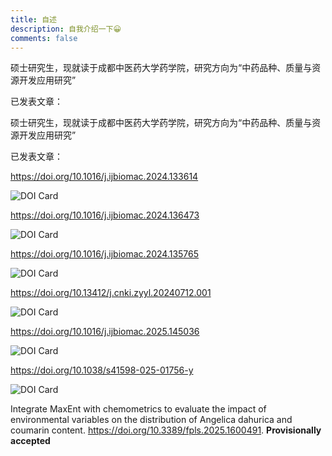 ```yaml
---
title: 自述
description: 自我介绍一下😀
comments: false
---
```


硕士研究生，现就读于成都中医药大学药学院，研究方向为“中药品种、质量与资源开发应用研究”

已发表文章：

硕士研究生，现就读于成都中医药大学药学院，研究方向为“中药品种、质量与资源开发应用研究”

已发表文章：

https://doi.org/10.1016/j.ijbiomac.2024.133614

![DOI Card](https://doicard.gankun.cn.ma/api/doi-card?doi=10.1016/j.ijbiomac.2024.133614)

https://doi.org/10.1016/j.ijbiomac.2024.136473

![DOI Card](https://doicard.gankun.cn.ma/api/doi-card?doi=10.1016/j.ijbiomac.2024.136473)

https://doi.org/10.1016/j.ijbiomac.2024.135765

![DOI Card](https://doicard.gankun.cn.ma/api/doi-card?doi=10.1016/j.ijbiomac.2024.135765)

https://doi.org/10.13412/j.cnki.zyyl.20240712.001

![DOI Card](https://doicard.gankun.cn.ma/api/doi-card?lang=zh&doi=10.13412/j.cnki.zyyl.20240712.001)

https://doi.org/10.1016/j.ijbiomac.2025.145036

![DOI Card](https://doicard.gankun.cn.ma/api/doi-card?doi=10.1016/j.ijbiomac.2025.145036)

https://doi.org/10.1038/s41598-025-01756-y

![DOI Card](https://doicard.gankun.cn.ma/api/doi-card?doi=10.1038/s41598-025-01756-y)

Integrate MaxEnt with chemometrics to evaluate the impact of environmental variables on the distribution of Angelica dahurica and coumarin content. https://doi.org/10.3389/fpls.2025.1600491. **Provisionally accepted**
